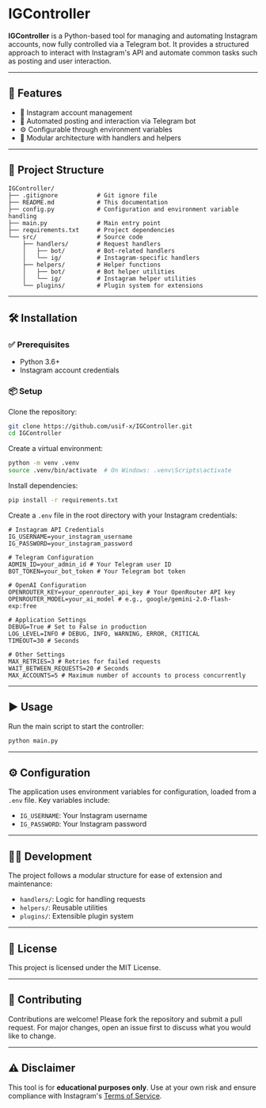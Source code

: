 # IGController

**IGController** is a Python-based tool for managing and automating Instagram accounts, now fully controlled via a Telegram bot. It provides a structured approach to interact with Instagram's API and automate common tasks such as posting and user interaction.

---

## 🚀 Features

- 📱 Instagram account management
- 🤖 Automated posting and interaction via Telegram bot
- ⚙️ Configurable through environment variables
- 🧩 Modular architecture with handlers and helpers

---

## 🧾 Project Structure


```
IGController/
├── .gitignore           # Git ignore file
├── README.md            # This documentation
├── config.py            # Configuration and environment variable handling
├── main.py              # Main entry point
├── requirements.txt     # Project dependencies
└── src/                 # Source code
    ├── handlers/        # Request handlers
    │   ├── bot/         # Bot-related handlers
    │   └── ig/          # Instagram-specific handlers
    ├── helpers/         # Helper functions
    │   ├── bot/         # Bot helper utilities
    │   └── ig/          # Instagram helper utilities
    └── plugins/         # Plugin system for extensions
```

---

## 🛠 Installation

### ✅ Prerequisites

- Python 3.6+
- Instagram account credentials

### 📦 Setup

Clone the repository:

```bash
git clone https://github.com/usif-x/IGController.git
cd IGController
```

Create a virtual environment:

```bash
python -m venv .venv
source .venv/bin/activate  # On Windows: .venv\Scripts\activate
```

Install dependencies:

```bash
pip install -r requirements.txt
```

Create a `.env` file in the root directory with your Instagram credentials:

```env
# Instagram API Credentials
IG_USERNAME=your_instagram_username
IG_PASSWORD=your_instagram_password

# Telegram Configuration
ADMIN_ID=your_admin_id # Your Telegram user ID
BOT_TOKEN=your_bot_token # Your Telegram bot token

# OpenAI Configuration
OPENROUTER_KEY=your_openrouter_api_key # Your OpenRouter API key
OPENROUTER_MODEL=your_ai_model # e.g., google/gemini-2.0-flash-exp:free

# Application Settings
DEBUG=True # Set to False in production
LOG_LEVEL=INFO # DEBUG, INFO, WARNING, ERROR, CRITICAL
TIMEOUT=30 # Seconds

# Other Settings
MAX_RETRIES=3 # Retries for failed requests
WAIT_BETWEEN_REQUESTS=20 # Seconds
MAX_ACCOUNTS=5 # Maximum number of accounts to process concurrently
```

---

## ▶️ Usage

Run the main script to start the controller:

```bash
python main.py
```

---

## ⚙️ Configuration

The application uses environment variables for configuration, loaded from a `.env` file. Key variables include:

- `IG_USERNAME`: Your Instagram username
- `IG_PASSWORD`: Your Instagram password

---

## 🧑‍💻 Development

The project follows a modular structure for ease of extension and maintenance:

- `handlers/`: Logic for handling requests
- `helpers/`: Reusable utilities
- `plugins/`: Extensible plugin system

---

## 📄 License

This project is licensed under the MIT License.

---

## 🤝 Contributing

Contributions are welcome! Please fork the repository and submit a pull request. For major changes, open an issue first to discuss what you would like to change.

---

## ⚠️ Disclaimer

This tool is for **educational purposes only**. Use at your own risk and ensure compliance with Instagram's [Terms of Service](https://help.instagram.com/581066165581870).
